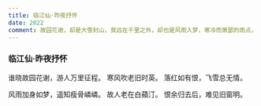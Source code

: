 ```yaml
---
title: 临江仙·昨夜抒怀
date: 2022
comment: 故园花谢，却是大雪封山，我远在千里之外，却也是风雨入梦，寒冷而萧瑟的雨点，亦灌注着我的心灵。那片大山，是再也回不去的故土
---
```

### 临江仙·昨夜抒怀

谁晓故园花谢，游人万里征程。
寒风吹老旧时英。
落红如有恨，飞雪总无情。

风雨加身如梦，遥知瘦骨嶙嶙。
故人老在白蘋汀。
恨余归去后，难见旧窗明。
